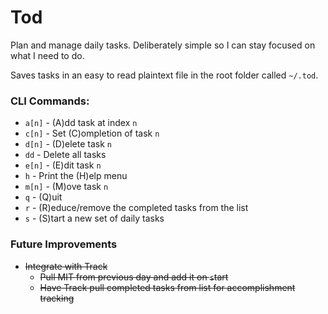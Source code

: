 # Tod

Plan and manage daily tasks. Deliberately simple so I can stay focused on what I need to do.

Saves tasks in an easy to read plaintext file in the root folder called `~/.tod`.

### CLI Commands:

* `a[n]` - (A)dd task at index `n`
* `c[n]` - Set (C)ompletion of task `n`
* `d[n]` - (D)elete task `n`
* `dd` - Delete all tasks
* `e[n]` - (E)dit task `n`
* `h` - Print the (H)elp menu
* `m[n]` - (M)ove task `n`
* `q` - (Q)uit
* `r` - (R)educe/remove the completed tasks from the list
* `s` - (S)tart a new set of daily tasks

### Future Improvements

* ~~Integrate with Track~~
	* ~~Pull MIT from previous day and add it on `s`tart~~
	* ~~Have Track pull completed tasks from list for accomplishment tracking~~